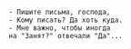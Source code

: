 
    - Пишите письма, господа,
    - Кому писать? Да хоть куда.
    - Мне важно, чтобы иногда
    на "Занят?" отвечали "Да"...
